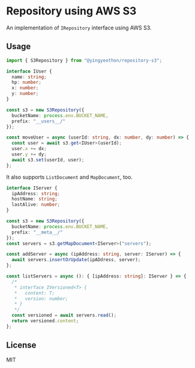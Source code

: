 # Repository using AWS S3

An implementation of `IRepository` interface using AWS S3.

## Usage

```typescript
import { S3Repository } from "@yingyeothon/repository-s3";

interface IUser {
  name: string;
  hp: number;
  x: number;
  y: number;
}

const s3 = new S3Repository({
  bucketName: process.env.BUCKET_NAME,
  prefix: "__users__/"
});

const moveUser = async (userId: string, dx: number, dy: number) => {
  const user = await s3.get<IUser>(userId);
  user.x += dx;
  user.y += dy;
  await s3.set(userId, user);
};
```

It also supports `ListDocument` and `MapDocument`, too.

```typescript
interface IServer {
  ipAddress: string;
  hostName: string;
  lastAlive: number;
}

const s3 = new S3Repository({
  bucketName: process.env.BUCKET_NAME,
  prefix: "__meta__/"
});
const servers = s3.getMapDocument<IServer>("servers");

const addServer = async (ipAddress: string, server: IServer) => {
  await servers.insertOrUpdate(ipADdress, server);
};

const listServers = async (): { [ipAddress: string]: IServer } => {
  /*
   * interface IVersioned<T> {
   *   content: T;
   *   version: number;
   * }
   */
  const versioned = await servers.read();
  return versioned.content;
};
```

## License

MIT
